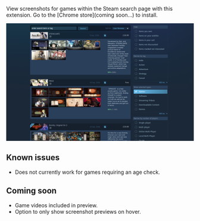 View screenshots for games within the Steam search page with this extension. Go to the [Chrome store](coming soon...) to install.

![screenshot](/examples/screenshot.png?raw=true)

## Known issues

- Does not currently work for games requiring an age check.


## Coming soon

- Game videos included in preview.
- Option to only show screenshot previews on hover.
